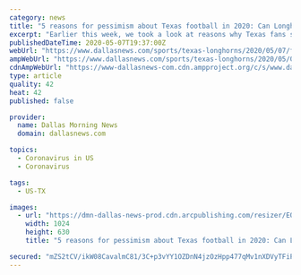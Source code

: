 ```yaml
---
category: news
title: "5 reasons for pessimism about Texas football in 2020: Can Longhorns replace Collin Johnson, Devin Duvernay?"
excerpt: "Earlier this week, we took a look at reasons why Texas fans should be optimistic heading into the 2020 season, and there’s a lot of them. Now,"
publishedDateTime: 2020-05-07T19:37:00Z
webUrl: "https://www.dallasnews.com/sports/texas-longhorns/2020/05/07/five-reasons-for-pessimism-heading-into-texas-2020-season-can-texas-replace-collin-johnson-and-devin-duvernay/"
ampWebUrl: "https://www.dallasnews.com/sports/texas-longhorns/2020/05/07/five-reasons-for-pessimism-heading-into-texas-2020-season-can-texas-replace-collin-johnson-and-devin-duvernay/?outputType=amp"
cdnAmpWebUrl: "https://www-dallasnews-com.cdn.ampproject.org/c/s/www.dallasnews.com/sports/texas-longhorns/2020/05/07/five-reasons-for-pessimism-heading-into-texas-2020-season-can-texas-replace-collin-johnson-and-devin-duvernay/?outputType=amp"
type: article
quality: 42
heat: 42
published: false

provider:
  name: Dallas Morning News
  domain: dallasnews.com

topics:
  - Coronavirus in US
  - Coronavirus

tags:
  - US-TX

images:
  - url: "https://dmn-dallas-news-prod.cdn.arcpublishing.com/resizer/EOuRL8fjb0gtj8L32xgjuUBA5pQ=/1200x630/filters:focal(227x340:237x330):no_upscale()/arc-anglerfish-arc2-prod-dmn.s3.amazonaws.com/public/F5XSKNK4XQ4GMTOIL6B2IFR53U.jpg"
    width: 1024
    height: 630
    title: "5 reasons for pessimism about Texas football in 2020: Can Longhorns replace Collin Johnson, Devin Duvernay?"

secured: "mZS2tCV/ikW08CavalmC81/3C+p3vYY1OZDnN4jzOzHpp477qMv1nXDVyTFiP9b5SjuxTP7u1sXapSnqfvkI6hHoCKuD6sh045rRbq1KubMVh3BehNQLa/5cmq+ZVeRrOTldCEt9W0pgZFu44ZMkZnyvs9Gx0bqR+mxgFvO4dvOyf2sJrm6aHUNwdwpxc6HztOojp6blp25JDiJDW2nDoIzEm4ozoHQv0bRo7PbjWKGr+26GBD0q0Mi49idoWM2sJp3JlhndhC0NWYx33TC6XexiVbLVbRITpe7/m1vLzGViftJATLlL7Oe0dvMtYG8FPH1Fp2eF3HM9IQqqPwO47LRJrUN4ICxmZJJKIXuHBoWKLXsBzs0D4lJmzmA1+ypqHZEJ3V9J59Q/agI3I/OIXrqchw9vEg8eu2pFiVgLpK5PdK6jyA3IS3IoMpAgTr8MdnwhfeP4uFpJZK9wZaolbte7Gb2gCVfyZyN+8KUSs3w=;hiItD7BtqqHhlgtMlGlKUw=="
---
```


